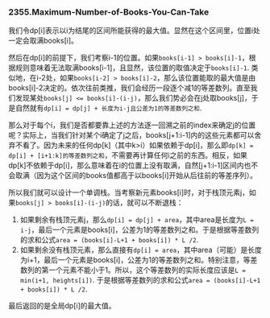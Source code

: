 ### 2355.Maximum-Number-of-Books-You-Can-Take

我们令dp[i]表示以i为结尾的区间所能获得的最大值。显然在这个区间里，位置i处一定会取满books[i]。

然后在dp[i]的前提下，我们考察i-1的位置。如果`books[i-1] > books[i]-1`，根据规则意味着无法取满books[i-1]，且显然，该位置的取值决定于`books[i]-1`. 类似地，在i-2处，如果`books[i-2] > books[i]-2`，那么该位置能取的最大值是由books[i]-2决定的。依次往前类推，我们会经历一段逐个减1的等差数列。直至我们发现某处`books[j] <= books[i]-(i-j)`，那么我们势必会在j处取books[j]，于是自然就有`dp[i] = dp[j] + 长度为i-j且公差为1的等差数列之和`.

那么对于每个i，我们是否都要靠上述的方法逐一回溯之前的index来确定j的位置呢？实际上，当我们针对某个i确定了j之后，books[j+1:i-1]内的这些元素都可以舍弃不看了。因为未来的任何dp[k]（其中k>i）如果依赖于dp[i]，那么即`dp[k] = dp[i] + [i+1:k]的等差数列之和`，不需要再计算任何i之前的东西。相反，如果dp[k]不依赖于dp[i]，那么意味着在i的位置上没有取满，自然[j+1:i-1]区间内也不会取满（因为这个区间的books值都高于以books[i]开始从后往前的等差序列）。

所以我们就可以设计一个单调栈。当考察新元素books[i]时，对于栈顶元素j，如果`books[j] > books[i]-(i-j)`的话，就可以不断退栈：
1. 如果剩余有栈顶元素j，那么`dp[i] = dp[j] + area`，其中area是长度为`L = i-j`，最后一个元素是books[i]，公差为1的等差数列之和。于是根据等差数列的求和公式`area = (books[i]-L+1 + books[i]) * L /2`.
2. 如果剩余没有栈顶元素，那么直接有`dp[i] = area`，其中area（可能）是长度为i+1，最后一个元素是books[i]，公差为1的等差数列之和。特别注意，等差数列的第一个元素不能小于1。所以，这个等差数列的实际长度应该是`L = min(i+1, heights[i])`. 于是根据等差数列的求和公式`area = (books[i]-L+1 + books[i]) * L /2`.

最后返回的是全局dp[i]的最大值。
